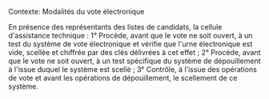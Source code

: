 Contexte: Modalités du vote électronique

En présence des représentants des listes de candidats, la cellule d'assistance technique : 1° Procède, avant que le vote ne soit ouvert, à un test du système de vote électronique et vérifie que l'urne électronique est vide, scellée et chiffrée par des clés délivrées à cet effet ; 2° Procède, avant que le vote ne soit ouvert, à un test spécifique du système de dépouillement à l'issue duquel le système est scellé ; 3° Contrôle, à l'issue des opérations de vote et avant les opérations de dépouillement, le scellement de ce système.
